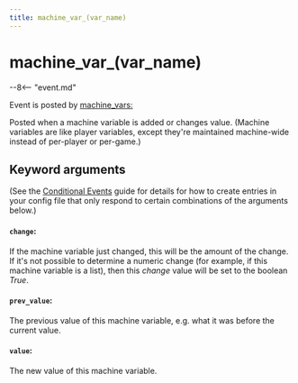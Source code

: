 ```yaml
---
title: machine_var_(var_name)
---
```


# machine_var_(var_name)


--8<-- "event.md"

Event is posted by [machine_vars:](../config/machine_vars.md)

Posted when a machine variable is added or changes value. (Machine
variables are like player variables, except they're maintained
machine-wide instead of per-player or per-game.)

## Keyword arguments

(See the [Conditional Events](overview/conditional.md)
guide for details for how to create entries in your config file that
only respond to certain combinations of the arguments below.)

#### `change`:

If the machine variable just changed, this will be the amount of the
change. If it's not possible to determine a numeric change (for
example, if this machine variable is a list), then this *change*
value will be set to the boolean *True*.

#### `prev_value`:

The previous value of this machine variable, e.g. what it was before
the current value.

#### `value`:

The new value of this machine variable.

